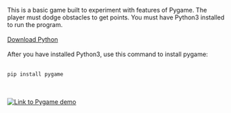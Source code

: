 This is a basic game built to experiment with features of Pygame. The player must dodge obstacles to get points. 
You must have Python3 installed to run the program. <br /><br />
[Download Python](https://www.python.org/downloads/)<br /><br />
After you have installed Python3, use this command to install pygame: <br /><br />


```properties
pip install pygame
``` 
<br /><br />
[![Link to Pygame demo](https://img.youtube.com/vi/FUbxIifeKsE/0.jpg)](https://www.youtube.com/watch?v=FUbxIifeKsE)
